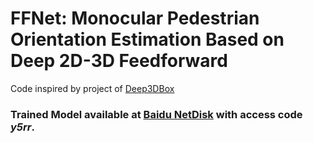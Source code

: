 # FFNet: Monocular Pedestrian Orientation Estimation Based on Deep 2D-3D Feedforward
Code inspired by project of [Deep3DBox](https://github.com/smallcorgi/3D-Deepbox)
### Trained Model available at [Baidu NetDisk](https://pan.baidu.com/s/1aU0qR97Q89TGnEFJBOWUkA) with access code *y5rr*.
